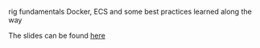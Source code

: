 rig fundamentals
Docker, ECS and some best practices learned along the way

The slides can be found [here](https://go-talks.appspot.com/github.com/jonmorehouse/rig-dockerfile-talk/talk.slide)

